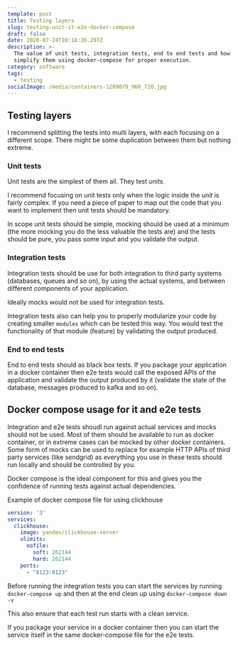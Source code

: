 ```yaml
---
template: post
title: Testing layers
slug: testing-unit-it-e2e-docker-compose
draft: false
date: 2020-07-24T10:18:26.297Z
description: >-
  The value of unit tests, integration tests, end to end tests and how to
  simplify them using docker-compose for proper execution.
category: software
tags:
  - testing
socialImage: /media/containers-1209079_960_720.jpg
---
```

## Testing layers

I recommend splitting the tests into multi layers, with each focusing on a different scope. There might be some duplication between them but nothing extreme.

### Unit tests

Unit tests are the simplest of them all. They test *units.*

I recommend focusing on unit tests only when the logic inside the *unit* is fairly complex. If you need a piece of paper to map out the code that you want to implement then unit tests should be mandatory.

In scope unit tests should be simple, mocking should be used at a minimum (the more mocking you do the less valuable the tests are) and the tests should be pure, you pass some input and you validate the output.

### Integration tests

Integration tests should be use for both integration to third party systems (databases, queues and so on), by using the actual systems, and between different components of your application.

Ideally mocks would not be used for integration tests.

Integration tests also can help you to properly modularize your code by creating smaller `modules` which can be tested this way. You would test the functionality of that module (feature) by validating the output produced.

### End to end tests

End to end tests should as black box tests. If you package your application in a docker container then e2e tests would call the exposed APIs of the application and validate the output produced by it (validate the state of the database, messages produced to kafka and so on).

## Docker compose usage for it and e2e tests

Integration and e2e tests shoudl run against actual services and mocks should not be used. Most of them should be available to run as docker container, or in extreme cases can be mocked by other docker containers. Some form of mocks can be used to replace for example HTTP APIs of third party services (like sendgrid) as everything you use in these tests should run locally and should be controlled by you.

Docker compose is the ideal component for this and gives you the confidence of running tests against actual dependencies.

Example of docker compose file for using clickhouse

```yaml
version: '3'
services:
  clickhouse:
    image: yandex/clickhouse-server
    ulimits:
      nofile:
        soft: 262144
        hard: 262144
    ports:
      - "8123:8123"
```

Before running the integration tests you can start the services by running  `docker-compose up` and then at the end clean up using `docker-compose down -v`

This also ensure that each test run starts with a clean service.

If you package your service in a docker container then you can start the service itself in the same docker-compose file for the e2e tests.
